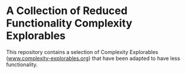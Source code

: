 # A Collection of Reduced Functionality Complexity Explorables

This repository contains a selection of Complexity Explorables (www.complexity-explorables.org) that have been adapted to have less functionality.

